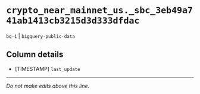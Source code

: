 # `crypto_near_mainnet_us._sbc_3eb49a741ab1413cb3215d3d333dfdac`
`bq-1` | `bigquery-public-data`

## Column details
* [TIMESTAMP] `last_update`

-------------------------------------------------------------------------------
*Do not make edits above this line.*
